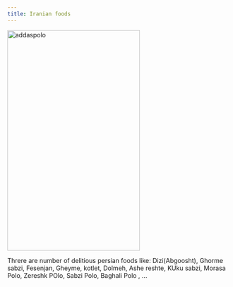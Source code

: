 ```yaml
---
title: Iranian foods
---
```


<img src="./img/addaspolo.jpg"  alt="addaspolo" width=300 height=500></div>

Threre are number of delitious persian foods like: Dizi(Abgoosht), Ghorme sabzi, Fesenjan, Gheyme, kotlet, Dolmeh, Ashe reshte, KUku sabzi, Morasa Polo, Zereshk POlo, Sabzi Polo, Baghali Polo , ... <br/><br/>
